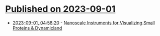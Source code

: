 # [Published on 2023-09-01](index.md)

* [2023-09-01, 04:58:20](https://lobste.rs/s/q9b4mm/nanoscale_instruments_for_visualizing) - [Nanoscale Instruments for Visualizing Small Proteins & Dynamicland](https://youtu.be/_gXiVOmaVSo?t=864)

